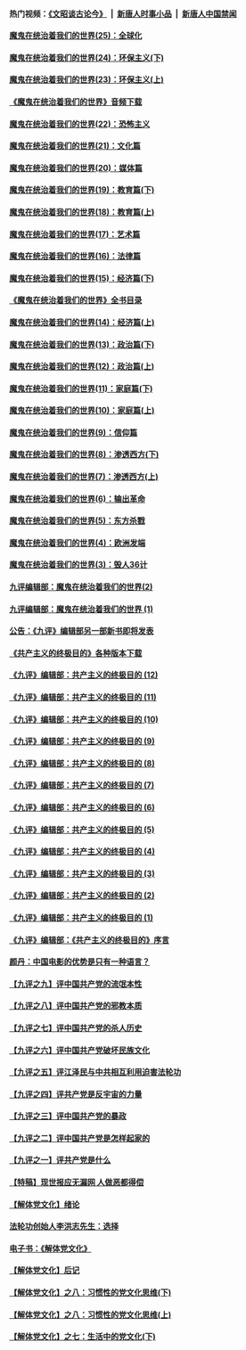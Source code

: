 #### 热门视频：[《文昭谈古论今》](https://github.com/gfw-breaker/wenzhao/blob/master/README.md?t=10180933) &nbsp;|&nbsp; [新唐人时事小品](https://github.com/gfw-breaker/ntdtv-comedy/blob/master/README.md?t=10180933) &nbsp;|&nbsp; [新唐人中国禁闻](https://github.com/gfw-breaker/ntdtv-news/blob/master/README.md?t=10180933)

#### [魔鬼在统治着我们的世界(25)：全球化](../pages/nsc422/n10788205.md?t=10180933) 

#### [魔鬼在统治着我们的世界(24)：环保主义(下)](../pages/nsc422/n10695307.md?t=10180933) 

#### [魔鬼在统治着我们的世界(23)：环保主义(上)](../pages/nsc422/n10688613.md?t=10180933) 

#### [《魔鬼在统治着我们的世界》音频下载](../pages/nsc422/n10635553.md?t=10180933) 

#### [魔鬼在统治着我们的世界(22)：恐怖主义](../pages/nsc422/n10614727.md?t=10180933) 

#### [魔鬼在统治着我们的世界(21)：文化篇](../pages/nsc422/n10597706.md?t=10180933) 

#### [魔鬼在统治着我们的世界(20)：媒体篇](../pages/nsc422/n10586579.md?t=10180933) 

#### [魔鬼在统治着我们的世界(19)：教育篇(下)](../pages/nsc422/n10564808.md?t=10180933) 

#### [魔鬼在统治着我们的世界(18)：教育篇(上)](../pages/nsc422/n10526970.md?t=10180933) 

#### [魔鬼在统治着我们的世界(17)：艺术篇](../pages/nsc422/n10499093.md?t=10180933) 

#### [魔鬼在统治着我们的世界(16)：法律篇](../pages/nsc422/n10485969.md?t=10180933) 

#### [魔鬼在统治着我们的世界(15)：经济篇(下)](../pages/nsc422/n10469975.md?t=10180933) 

#### [《魔鬼在统治着我们的世界》全书目录](../pages/nsc422/n10464261.md?t=10180933) 

#### [魔鬼在统治着我们的世界(14)：经济篇(上)](../pages/nsc422/n10457370.md?t=10180933) 

#### [魔鬼在统治着我们的世界(13)：政治篇(下)](../pages/nsc422/n10448270.md?t=10180933) 

#### [魔鬼在统治着我们的世界(12)：政治篇(上)](../pages/nsc422/n10444576.md?t=10180933) 

#### [魔鬼在统治着我们的世界(11)：家庭篇(下)](../pages/nsc422/n10440961.md?t=10180933) 

#### [魔鬼在统治着我们的世界(10)：家庭篇(上)](../pages/nsc422/n10435448.md?t=10180933) 

#### [魔鬼在统治着我们的世界(9)：信仰篇](../pages/nsc422/n10432159.md?t=10180933) 

#### [魔鬼在统治着我们的世界(8)：渗透西方(下)](../pages/nsc422/n10429603.md?t=10180933) 

#### [魔鬼在统治着我们的世界(7)：渗透西方(上)](../pages/nsc422/n10426013.md?t=10180933) 

#### [魔鬼在统治着我们的世界(6)：输出革命](../pages/nsc422/n10421536.md?t=10180933) 

#### [魔鬼在统治着我们的世界(5)：东方杀戮](../pages/nsc422/n10417707.md?t=10180933) 

#### [魔鬼在统治着我们的世界(4)：欧洲发端](../pages/nsc422/n10414890.md?t=10180933) 

#### [魔鬼在统治着我们的世界(3)：毁人36计](../pages/nsc422/n10411583.md?t=10180933) 

#### [九评编辑部：魔鬼在统治着我们的世界(2)](../pages/nsc422/n10410036.md?t=10180933) 

#### [九评编辑部：魔鬼在统治着我们的世界 (1)](../pages/nsc422/n10406825.md?t=10180933) 

#### [公告：《九评》编辑部另一部新书即将发表](../pages/nsc422/n10405104.md?t=10180933) 

#### [《共产主义的终极目的》各种版本下载](../pages/nsc422/n10022138.md?t=10180933) 

#### [《九评》编辑部：共产主义的终极目的 (12)](../pages/nsc422/n9933272.md?t=10180933) 

#### [《九评》编辑部：共产主义的终极目的 (11)](../pages/nsc422/n9924973.md?t=10180933) 

#### [《九评》编辑部：共产主义的终极目的 (10)](../pages/nsc422/n9920883.md?t=10180933) 

#### [《九评》编辑部：共产主义的终极目的 (9)](../pages/nsc422/n9916363.md?t=10180933) 

#### [《九评》编辑部：共产主义的终极目的 (8)](../pages/nsc422/n9912488.md?t=10180933) 

#### [《九评》编辑部：共产主义的终极目的 (7)](../pages/nsc422/n9901176.md?t=10180933) 

#### [《九评》编辑部：共产主义的终极目的 (6)](../pages/nsc422/n9899359.md?t=10180933) 

#### [《九评》编辑部：共产主义的终极目的 (5)](../pages/nsc422/n9893174.md?t=10180933) 

#### [《九评》编辑部：共产主义的终极目的 (4)](../pages/nsc422/n9891246.md?t=10180933) 

#### [《九评》编辑部：共产主义的终极目的 (3)](../pages/nsc422/n9879879.md?t=10180933) 

#### [《九评》编辑部：共产主义的终极目的 (2)](../pages/nsc422/n9876205.md?t=10180933) 

#### [《九评》编辑部：共产主义的终极目的 (1)](../pages/nsc422/n9865857.md?t=10180933) 

#### [《九评》编辑部：《共产主义的终极目的》序言](../pages/nsc422/n9862666.md?t=10180933) 

#### [颜丹：中国电影的优势是只有一种语言？](../pages/nsc422/n9583062.md?t=10180933) 

#### [【九评之九】评中国共产党的流氓本性](../pages/nsc422/n737542.md?t=10180933) 

#### [【九评之八】评中国共产党的邪教本质](../pages/nsc422/n735942.md?t=10180933) 

#### [【九评之七】评中国共产党的杀人历史](../pages/nsc422/n733806.md?t=10180933) 

#### [【九评之六】评中国共产党破坏民族文化](../pages/nsc422/n731667.md?t=10180933) 

#### [【九评之五】评江泽民与中共相互利用迫害法轮功](../pages/nsc422/n730058.md?t=10180933) 

#### [【九评之四】评共产党是反宇宙的力量](../pages/nsc422/n727814.md?t=10180933) 

#### [【九评之三】评中国共产党的暴政](../pages/nsc422/n725597.md?t=10180933) 

#### [【九评之二】评中国共产党是怎样起家的](../pages/nsc422/n723946.md?t=10180933) 

#### [【九评之一】评共产党是什么](../pages/nsc422/n722529.md?t=10180933) 

#### [【特稿】现世报应无漏网 人做恶都得偿](../pages/nsc422/n4215167.md?t=10180933) 

#### [【解体党文化】绪论](../pages/nsc422/n1449356.md?t=10180933) 

#### [法轮功创始人李洪志先生：选择](../pages/nsc422/n3580738.md?t=10180933) 

#### [电子书：《解体党文化》](../pages/nsc422/n1573484.md?t=10180933) 

#### [【解体党文化】后记](../pages/nsc422/n1531999.md?t=10180933) 

#### [【解体党文化】之八：习惯性的党文化思维(下)](../pages/nsc422/n1526477.md?t=10180933) 

#### [【解体党文化】之八：习惯性的党文化思维(上)](../pages/nsc422/n1520631.md?t=10180933) 

#### [【解体党文化】之七：生活中的党文化(下)](../pages/nsc422/n1513446.md?t=10180933) 

